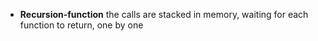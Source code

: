 - **Recursion-function**
  the calls are stacked in memory, waiting for
  each function to return, one by one
